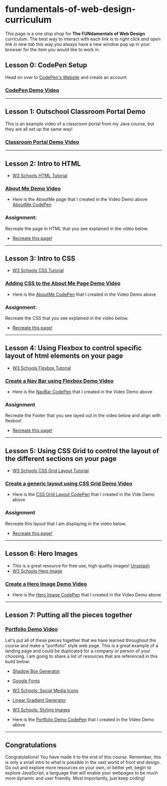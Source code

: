 # fundamentals-of-web-design-curriculum

This page is a one stop shop for **The FUNdamentals of Web Design** curriculum. The best way to interact with each link is to *right click and open link in new tab* this way you always have a new window pop up in your browser for the item you would like to work in. 

## Lesson 0: CodePen Setup
Head on over to [CodePen's Website](https://codepen.io) and create an account
### [CodePen Demo Video](https://youtu.be/te2OKIqD-rQ)

---

## Lesson 1: Outschool Classroom Portal Demo
This is an example video of a classroom portal from my Java course, but they are all set up the same way! 
 ### [Classroom Portal Demo Video](https://youtu.be/jmT395wQxHw)
 
---
 
 ## Lesson 2: Intro to HTML
 - [W3 Schools HTML Tutorial](https://www.w3schools.com/html/)
 ### [About Me Demo Video](https://youtu.be/FlfNshA_6bU)
  - Here is the AboutMe page that I created in the Video Demo above [AboutMe CodePen](https://codepen.io/akostrick/pen/KOzNKw)
  
 ### Assignment: 
 Recreate the page in HTML that you see explained in the video below.
 - [Recreate this page!](https://youtu.be/I-owlYjiIm4)

---
 
 ## Lesson 3: Intro to CSS
 - [W3 Schools CSS Tutorial](https://www.w3schools.com/css/default.asp)
 ### [Adding CSS to the About Me Page Demo Video](https://youtu.be/GHEn1MMeEG4)
   - Here is the [AboutMe CodePen](https://codepen.io/akostrick/pen/rXeWgJ) that I created in the Video Demo above 
 
 ### Assignment:
 Recreate the CSS that you see explained in the video below.
 - [Recreate this page!](https://youtu.be/GXgVGsCkl0U)

---
 
## Lesson 4: Using Flexbox to control specific layout of html elements on your page
- [W3 Schools Flexbox Tutorial](https://www.w3schools.com/css/css3_flexbox.asp)
### [Create a Nav Bar using Flexbox Demo Video](https://youtu.be/RhZtVKtNNz0)
 - Here is the [NavBar CodePen](https://codepen.io/akostrick/pen/xvVgJo) that I created in the Video Demo above 
 
 ### Assignment
 Recreate the Footer that you see layed out in the video below and align with flexbox!
 - [Recreate this page!](https://youtu.be/mWyCl6KGHsc)
 
---

## Lesson 5: Using CSS Grid to control the layout of the different sections on your page
 - [W3 Schools CSS Grid Layout Tutorial](https://www.w3schools.com/css/css_grid.asp)
 ### [Create a generic layout using CSS Grid Demo Video](https://youtu.be/QvSgBqyWMFQ)
  - Here is the [CSS Grid Layout CodePen](https://codepen.io/akostrick/pen/xvVvGK) that I created in the Vide Demo above 
  ### Assignment
  Recreate this layout that I am displaying in the video below.
  - [Recreate this page!](https://youtu.be/AFkku_fCYcw)
  
---

 ## Lesson 6: Hero Images
 - This is a great resource for free use, high quality images! [Unsplash](https://unsplash.com/)
 - [W3 Schools Hero Image](https://www.w3schools.com/howto/howto_css_hero_image.asp)
 ### [Create a Hero Image Demo Video](https://youtu.be/d-nSO_DdS-M)
  - Here is the [Hero Image CodePen](https://codepen.io/akostrick/pen/Ympzzv) that I created in the Video Demo above 
 
 ---
 
  ## Lesson 7: Putting all the pieces together 
  ### [Portfolio Demo Video]()
  Let's put all of these pieces together that we have learned throughout the course and make a "portfolio" style web page. This is a great example of a landing page and could be duplicated for a company or person of your choosing. I am going to share a list of resources that are referenced in this build below:

 - [Shadow Box Generator](https://www.cssmatic.com/box-shadow)
 - [Google Fonts](https://fonts.google.com/)
 - [W3 Schools: Social Media Icons](https://www.w3schools.com/howto/howto_css_social_media_buttons.asp)
 - [Linear Gradient Generator](https://cssgradient.io/)
 - [W3 Schools: Styling Images](https://www.w3schools.com/css/css3_images.asp)
 
  - Here is the [Portfolio Demo CodePen]() that I created in the Video Demo above
 
 ---
 
 ## Congratulations
 Congratulations! You have made it to the end of this course. Remember, this is only a small intro to what is possible in the vast world of front end design. Go out and explore more resources on your own, or better yet, begin to explore JavaScript, a language that will enable your webpages to be much more dynamic and user friendly. Most importantly, just keep coding!
